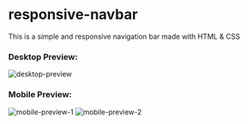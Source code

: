 # responsive-navbar

This is a simple and responsive navigation bar made with HTML & CSS

### Desktop Preview: 

![desktop-preview](https://user-images.githubusercontent.com/108132498/175565585-8afe09bc-cd48-4d41-9cea-894e226efe92.png)

### Mobile Preview:

![mobile-preview-1](https://user-images.githubusercontent.com/108132498/175565594-d81488cb-003c-4651-906a-64d5262c821f.png)
![mobile-preview-2](https://user-images.githubusercontent.com/108132498/175565602-0ee362cb-4346-4b61-9c5d-8052b1c20dcb.png)
